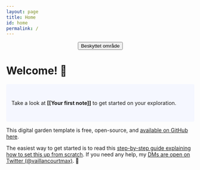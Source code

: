 ```yaml
---
layout: page
title: Home
id: home
permalink: /
---
```


<SCRIPT>
function passWord() {
var testV = 1;
var pass1 = prompt('Denne siden krever et passord',' ');
while (testV < 3) {
if (!pass1)
history.go(-1);
if (pass1.toLowerCase() == "grodaas22") {
window.open('index');
break;
}
testV+=1;
var pass1 =
prompt('Feil passord','Password');
}
if (pass1.toLowerCase()!="password" & testV ==3)
history.go(-1);
return " ";
}
</SCRIPT>

<CENTER>
<FORM>
<input type="button" value="Beskyttet område" onClick="passWord()">
</FORM>
</CENTER>

# Welcome! 🌱

<p style="padding: 3em 1em; background: #f5f7ff; border-radius: 4px;">
  Take a look at <span style="font-weight: bold">[[Your first note]]</span> to get started on your exploration.
</p>

This digital garden template is free, open-source, and [available on GitHub here](https://github.com/maximevaillancourt/digital-garden-jekyll-template).

The easiest way to get started is to read this [step-by-step guide explaining how to set this up from scratch](https://maximevaillancourt.com/blog/setting-up-your-own-digital-garden-with-jekyll). If you need any help, my [DMs are open on Twitter (@vaillancourtmax)](https://twitter.com/vaillancourtmax). 👋

<style>
  .wrapper {
    max-width: 46em;
  }
</style>
